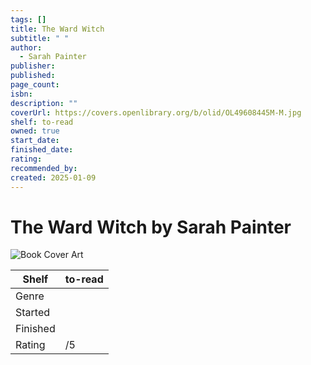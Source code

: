 ```yaml
---
tags: []
title: The Ward Witch
subtitle: " "
author:
  - Sarah Painter
publisher: 
published: 
page_count: 
isbn: 
description: ""
coverUrl: https://covers.openlibrary.org/b/olid/OL49608445M-M.jpg
shelf: to-read
owned: true
start_date: 
finished_date: 
rating: 
recommended_by: 
created: 2025-01-09
---
```


# The Ward Witch by Sarah Painter

![Book Cover Art](https://covers.openlibrary.org/b/olid/OL49608445M-M.jpg)

| Shelf | to-read |
| --- | --- |
| Genre |  |
| Started |  |
| Finished |  |
| Rating | /5 |

